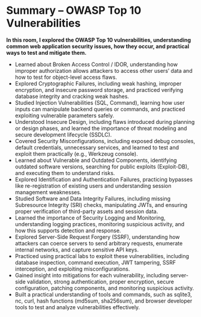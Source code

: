 # Summary – OWASP Top 10 Vulnerabilities

**In this room, I explored the OWASP Top 10 vulnerabilities, understanding common web application security issues, how they occur, and practical ways to test and mitigate them.**

- Learned about Broken Access Control / IDOR, understanding how improper authorization allows attackers to access other users’ data and how to test for object-level access flaws.
- Explored Cryptographic Failures, including weak hashing, improper encryption, and insecure password storage, and practiced verifying database integrity and cracking weak hashes.
- Studied Injection Vulnerabilities (SQL, Command), learning how user inputs can manipulate backend queries or commands, and practiced exploiting vulnerable parameters safely.
- Understood Insecure Design, including flaws introduced during planning or design phases, and learned the importance of threat modeling and secure development lifecycle (SSDLC).
- Covered Security Misconfigurations, including exposed debug consoles, default credentials, unnecessary services, and learned to test and exploit them practically (e.g., Werkzeug console).
- Learned about Vulnerable and Outdated Components, identifying outdated software versions, searching for public exploits (Exploit-DB), and executing them to understand risks.
- Explored Identification and Authentication Failures, practicing bypasses like re-registration of existing users and understanding session management weaknesses.
- Studied Software and Data Integrity Failures, including missing Subresource Integrity (SRI) checks, manipulating JWTs, and ensuring proper verification of third-party assets and session data.
- Learned the importance of Security Logging and Monitoring, understanding logging practices, monitoring suspicious activity, and how this supports detection and response.
- Explored Server-Side Request Forgery (SSRF), understanding how attackers can coerce servers to send arbitrary requests, enumerate internal networks, and capture sensitive API keys.
- Practiced using practical labs to exploit these vulnerabilities, including database inspection, command execution, JWT tampering, SSRF interception, and exploiting misconfigurations.
- Gained insight into mitigations for each vulnerability, including server-side validation, strong authentication, proper encryption, secure configuration, patching components, and monitoring suspicious activity.
- Built a practical understanding of tools and commands, such as sqlite3, nc, curl, hash functions (md5sum, sha256sum), and browser developer tools to test and analyze vulnerabilities effectively.
